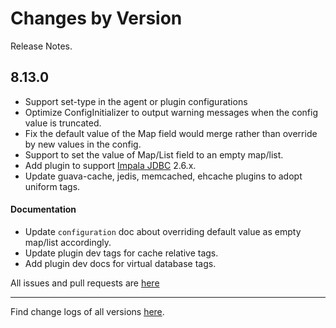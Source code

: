 Changes by Version
==================
Release Notes.

8.13.0
------------------

* Support set-type in the agent or plugin configurations
* Optimize ConfigInitializer to output warning messages when the config value is truncated.
* Fix the default value of the Map field would merge rather than override by new values in the config.
* Support to set the value of Map/List field to an empty map/list.
* Add plugin to support [Impala JDBC](https://www.cloudera.com/downloads/connectors/impala/jdbc/2-6-29.html) 2.6.x.
* Update guava-cache, jedis, memcached, ehcache plugins to adopt uniform tags.

#### Documentation

* Update `configuration` doc about overriding default value as empty map/list accordingly.
* Update plugin dev tags for cache relative tags.
* Add plugin dev docs for virtual database tags.

All issues and pull requests are [here](https://github.com/apache/skywalking/milestone/150?closed=1)

------------------
Find change logs of all versions [here](changes).
